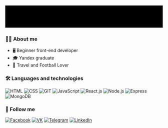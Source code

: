 ![Header](https://github.com/maxFlying/maxFlying/blob/main/images/header.gif)

### 🙋‍♂️ About me
- 🖥 Beginner front-end developer
- 🎓 Yandex graduate
- 🖤 Travel and Football Lover

### 🛠️ Languages and technologies

![HTML](https://img.shields.io/badge/-HTML-000?&style=for-the-badge&logo=html5)
![CSS](https://img.shields.io/badge/-CSS-000?style=for-the-badge&logo=css3)
![GIT](https://img.shields.io/badge/-GIT-000?style=for-the-badge&logo=git)
![JavaScript](https://img.shields.io/badge/-JavaScript-000?style=for-the-badge&logo=javascript)
![React.js](https://img.shields.io/badge/-React.js-000?style=for-the-badge&logo=react)
![Node.js](https://img.shields.io/badge/-Node.js-000?style=for-the-badge&logo=node.js)
![Express](https://img.shields.io/badge/-Express-000?style=for-the-badge&logo=express)
![MongoDB](https://img.shields.io/badge/-MongoDB-000?style=for-the-badge&logo=mongodb)

### 👀 Follow me

[![Facebook](https://img.shields.io/badge/-Facebook-000?style=for-the-badge&logo=Facebook)](https://www.facebook.com/profile.php?id=100015440434717)
[![VK](https://img.shields.io/badge/-VK-000?style=for-the-badge&logo=VK)](https://vk.com/golubms)
[![Telegram](https://img.shields.io/badge/-Telegram-000?style=for-the-badge&logo=Telegram)](https://t.me/golubms)
[![LinkedIn](https://img.shields.io/badge/-LinkedIn-000?style=for-the-badge&logo=LinkedIn)](https://www.linkedin.com/in/maksim-golub-9b28a3263/)

